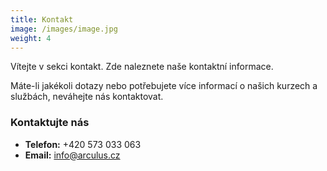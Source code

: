 ```yaml
---
title: Kontakt
image: /images/image.jpg
weight: 4
---
```


Vítejte v sekci kontakt. Zde naleznete naše kontaktní informace.

Máte-li jakékoli dotazy nebo potřebujete více informací o našich kurzech a službách, neváhejte nás kontaktovat.

### Kontaktujte nás

- **Telefon:** +420 573 033 063
- **Email:** info@arculus.cz
